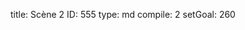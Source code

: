 title:          Scène 2
ID:             555
type:           md
compile:        2
setGoal:        260



